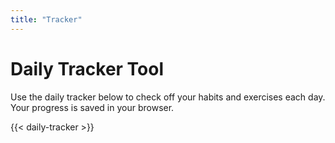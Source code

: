 ```yaml
---
title: "Tracker"
---
```


# Daily Tracker Tool

Use the daily tracker below to check off your habits and exercises each day. Your progress is saved in your browser.

{{< daily-tracker >}}

